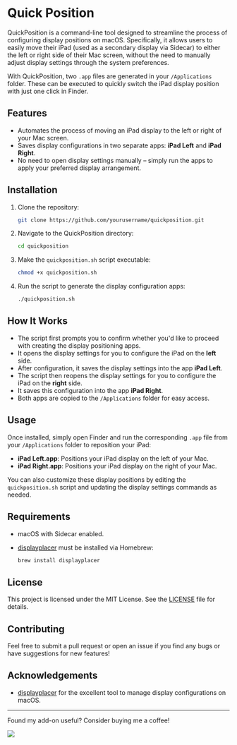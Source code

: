# Quick Position

QuickPosition is a command-line tool designed to streamline the process of configuring display positions on macOS. Specifically, it allows users to easily move their iPad (used as a secondary display via Sidecar) to either the left or right side of their Mac screen, without the need to manually adjust display settings through the system preferences.

With QuickPosition, two `.app` files are generated in your `/Applications` folder. These can be executed to quickly switch the iPad display position with just one click in Finder.

## Features

- Automates the process of moving an iPad display to the left or right of your Mac screen.
- Saves display configurations in two separate apps: **iPad Left** and **iPad Right**.
- No need to open display settings manually – simply run the apps to apply your preferred display arrangement.

## Installation

1. Clone the repository:

   ```bash
   git clone https://github.com/yourusername/quickposition.git
   ```

2. Navigate to the QuickPosition directory:

   ```bash
   cd quickposition
   ```

3. Make the `quickposition.sh` script executable:

   ```bash
   chmod +x quickposition.sh
   ```

4. Run the script to generate the display configuration apps:

   ```bash
   ./quickposition.sh
   ```

## How It Works

- The script first prompts you to confirm whether you'd like to proceed with creating the display positioning apps.
- It opens the display settings for you to configure the iPad on the **left** side.
- After configuration, it saves the display settings into the app **iPad Left**.
- The script then reopens the display settings for you to configure the iPad on the **right** side.
- It saves this configuration into the app **iPad Right**.
- Both apps are copied to the `/Applications` folder for easy access.

## Usage

Once installed, simply open Finder and run the corresponding `.app` file from your `/Applications` folder to reposition your iPad:

- **iPad Left.app**: Positions your iPad display on the left of your Mac.
- **iPad Right.app**: Positions your iPad display on the right of your Mac.

You can also customize these display positions by editing the `quickposition.sh` script and updating the display settings commands as needed.

## Requirements

- macOS with Sidecar enabled.
- [displayplacer](https://github.com/jakehilborn/displayplacer) must be installed via Homebrew:

  ```bash
  brew install displayplacer
  ```

## License

This project is licensed under the MIT License. See the [LICENSE](LICENSE) file for details.

## Contributing

Feel free to submit a pull request or open an issue if you find any bugs or have suggestions for new features!

## Acknowledgements

- [displayplacer](https://github.com/jakehilborn/displayplacer) for the excellent tool to manage display configurations on macOS.

---

Found my add-on useful? Consider buying me a coffee!

<a href="https://www.buymeacoffee.com/vincentnahn"><img src="https://img.buymeacoffee.com/button-api/?text=Buy me a coffee&emoji=☕&slug=vincentnahn&button_colour=800020&font_colour=ffffff&font_family=Inter&outline_colour=ffffff&coffee_colour=FFDD00" /></a>
